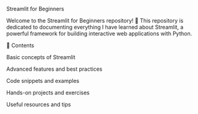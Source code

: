 Streamlit for Beginners


Welcome to the Streamlit for Beginners repository! 🚀 This repository is dedicated to documenting everything I have learned about Streamlit, a powerful framework for building interactive web applications with Python.

📌 Contents

Basic concepts of Streamlit

Advanced features and best practices

Code snippets and examples

Hands-on projects and exercises

Useful resources and tips
